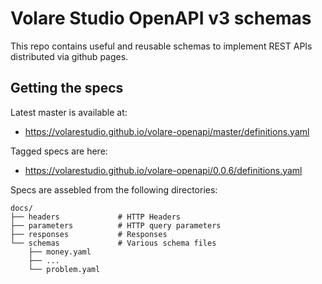 # Volare Studio OpenAPI v3 schemas
This repo contains useful and reusable schemas to implement REST APIs
distributed via github pages.

## Getting the specs

Latest master is available at:

- https://volarestudio.github.io/volare-openapi/master/definitions.yaml

Tagged specs are here:

- https://volarestudio.github.io/volare-openapi/0.0.6/definitions.yaml


Specs are assebled from the following directories:

```
docs/
├── headers             # HTTP Headers
├── parameters          # HTTP query parameters
├── responses           # Responses
└── schemas             # Various schema files
    ├── money.yaml
    ├── ...
    └── problem.yaml
```


